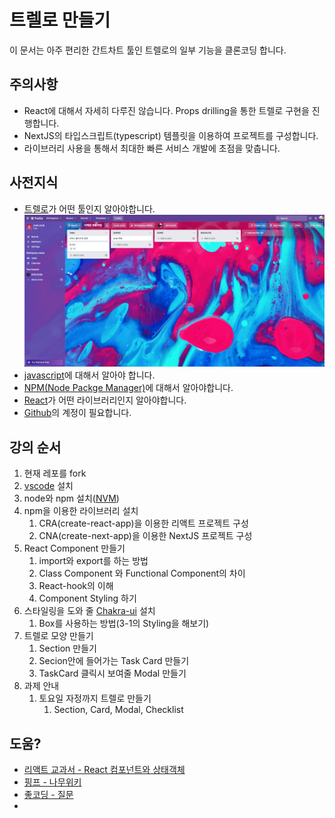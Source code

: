 # 트렐로 만들기

이 문서는 아주 편리한 간트차트 툴인 트렐로의 일부 기능을 클론코딩 합니다.


## 주의사항

- React에 대해서 자세히 다루진 않습니다. Props drilling을 통한 트렐로 구현을 진행합니다.
- NextJS의 타입스크립트(typescript) 템플릿을 이용하여 프로젝트를 구성합니다.
- 라이브러리 사용을 통해서 최대한 빠른 서비스 개발에 초점을 맞춥니다.


## 사전지식

- [트렐로](https://trello.com/)가 어떤 툴인지 알아야합니다.
    ![images](./images/1.png)
- [javascript](https://developer.mozilla.org/ko/docs/Web/JavaScript)에 대해서 알아야 합니다.
- [NPM(Node Packge Manager)](https://namu.wiki/w/npm)에 대해서 알아야합니다.
- [React](https://ko.reactjs.org/)가 어떤 라이브러리인지 알아야합니다.
- [Github](https://github.com/)의 계정이 필요합니다.


## 강의 순서
1. 현재 레포를 fork
2. [vscode](https://code.visualstudio.com/docs/setup/mac) 설치
3. node와 npm 설치([NVM](https://github.com/nvm-sh/nvm))
4. npm을 이용한 라이브러리 설치
   1. CRA(create-react-app)을 이용한 리액트 프로젝트 구성
   2. CNA(create-next-app)을 이용한 NextJS 프로젝트 구성
5. React Component 만들기
   1. import와 export를 하는 방법
   2. Class Component 와 Functional Component의 차이
   3. React-hook의 이해
   4. Component Styling 하기
6. 스타일링을 도와 줄 [Chakra-ui](https://chakra-ui.com/) 설치
   1. Box를 사용하는 방법(3-1의 Styling을 해보기)
7. 트렐로 모양 만들기
   1. Section 만들기
   2. Secion안에 들어가는 Task Card 만들기
   3. TaskCard 클릭시 보여줄 Modal 만들기
8. 과제 안내
   1. 토요일 자정까지 트렐로 만들기
      1. Section, Card, Modal, Checklist


## 도움?

- [리액트 교과서 - React 컴포넌트와 상태객체](https://velog.io/@kyusung/%EB%A6%AC%EC%95%A1%ED%8A%B8-%EA%B5%90%EA%B3%BC%EC%84%9C-React-%EC%BB%B4%ED%8F%AC%EB%84%8C%ED%8A%B8%EC%99%80-%EC%83%81%ED%83%9C-%EA%B0%9D%EC%B2%B4)
- [핑프 - 나무위키](https://namu.wiki/w/%ED%95%91%EA%B1%B0%20%ED%94%84%EB%A6%B0%EC%84%B8%EC%8A%A4)
- [좋코딩 - 질문](https://youtu.be/vf24tP_G_HY?t=389)
- 